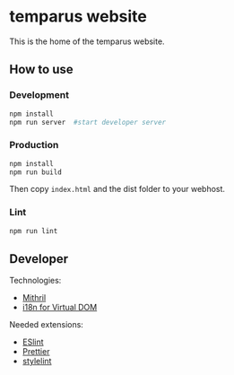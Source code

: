 # temparus website

This is the home of the temparus website.

## How to use

### Development

```bash
npm install
npm run server  #start developer server
```

### Production

```bash
npm install
npm run build
```

Then copy `index.html` and the dist folder to your webhost.

### Lint

```bash
npm run lint
```

## Developer

Technologies:

* [Mithril](https://mithril.js.org/)
* [i18n for Virtual DOM](https://i18n4v.js.org)

Needed extensions:

* [ESlint](https://github.com/eslint/eslint)
* [Prettier](https://github.com/prettier/prettier)
* [stylelint](https://stylelint.io)

